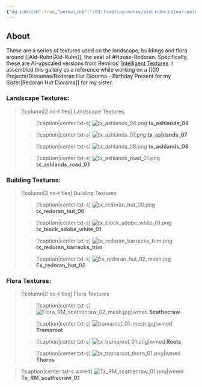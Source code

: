 ```yaml
---
{"dg-publish":true,"permalink":"/01-fleeting-notes/ald-ruhn-colour-palette/","tags":["Dioramas","House-Redoran"]}
---
```


## About

These are a series of textures used on the landscape, buildings and flora around [[Ald-Ruhn\|Ald-Ruhn]], the seat of #House-Redoran. Specifically, these are AI-upscaled versions from Remiros' [Intelligent Textures](https://www.nexusmods.com/morrowind/mods/47469). I assembled this gallery as a reference while working on a [[00 Projects/Dioramas/Redoran Hut Diorama - Birthday Present for my Sister\|Redoran Hut Diorama]] for my sister.

### Landscape Textures:

> [!column|2 no-t flex] Landscape Textures
> > [!caption|center txt-s]
> > ![tx_ashlands_04.png](/img/user/Assets/Fleeting/Ald-Ruhn%20Colour-Palette/tx_ashlands_04.png)
> > **tx_ashlands_04**
> 
> > [!caption|center txt-s]
> > ![tx_ashlands_07.png](/img/user/Assets/Fleeting/Ald-Ruhn%20Colour-Palette/tx_ashlands_07.png)
> > **tx_ashlands_07**
> 
> > [!caption|center txt-s]
> > ![tx_ashlands_08.png](/img/user/Assets/Fleeting/Ald-Ruhn%20Colour-Palette/tx_ashlands_08.png)
> > **tx_ashlands_08**
> 
> > [!caption|center txt-s]
> > ![tx_ashlands_road_01.png](/img/user/Assets/Fleeting/Ald-Ruhn%20Colour-Palette/tx_ashlands_road_01.png)
> > **tx_ashlands_road_01**

### Building Textures:

> [!column|2 no-t flex] Building Textures
> > [!caption|center txt-s]
> > ![tx_redoran_hut_00.png](/img/user/Assets/Fleeting/Ald-Ruhn%20Colour-Palette/tx_redoran_hut_00.png)
> > **tx_redoran_hut_00**
> 
> > [!caption|center txt-s]
> > ![tx_block_adobe_white_01.png](/img/user/Assets/Fleeting/Ald-Ruhn%20Colour-Palette/tx_block_adobe_white_01.png)
> > **tx_block_adobe_white_01**
> 
> > [!caption|center txt-s]
> > ![tx_redoran_barracks_trim.png](/img/user/Assets/Fleeting/Ald-Ruhn%20Colour-Palette/tx_redoran_barracks_trim.png)
> > **tx_redoran_barracks_trim**
> 
> > [!caption|center txt-s]
> > ![Ex_redoran_hut_02_mesh.jpg](/img/user/Assets/Fleeting/Ald-Ruhn%20Colour-Palette/Ex_redoran_hut_02_mesh.jpg)
> > **Ex_redoran_hut_02**

### Flora Textures:

> [!column|2 no-t flex] Flora Textures
> > [!caption|center txt-s]
> > ![Flora_RM_scathecraw_02_mesh.jpg|wmed](/img/user/Assets/Fleeting/Ald-Ruhn%20Colour-Palette/Flora_RM_scathecraw_02_mesh.jpg)
> > **Scathecraw**
> 
> > [!caption|center txt-s]
> > ![tramaroot_01_mesh.jpg|wmed](/img/user/Assets/Fleeting/Ald-Ruhn%20Colour-Palette/tramaroot_01_mesh.jpg)
> > **Tramaroot**
> 
> > [!caption|center txt-s]
> > ![tx_tramaroot_01.png|wmed](/img/user/Assets/Fleeting/Ald-Ruhn%20Colour-Palette/tx_tramaroot_01.png)
> > **Roots**
> 
> > [!caption|center txt-s]
> > ![tx_tramaroot_thorn_01.png|wmed](/img/user/Assets/Fleeting/Ald-Ruhn%20Colour-Palette/tx_tramaroot_thorn_01.png)
> > **Thorns**

> [!caption|center txt-s wmed]
> ![Tx_RM_scathecraw_01.png|wmed](/img/user/Assets/Fleeting/Ald-Ruhn%20Colour-Palette/Tx_RM_scathecraw_01.png)
> **Tx_RM_scathecraw_01**